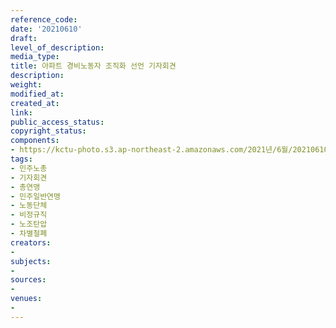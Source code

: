 ```yaml
---
reference_code: 
date: '20210610'
draft: 
level_of_description: 
media_type: 
title: 아파트 경비노동자 조직화 선언 기자회견
description: 
weight: 
modified_at: 
created_at: 
link: 
public_access_status: 
copyright_status: 
components:
- https://kctu-photo.s3.ap-northeast-2.amazonaws.com/2021년/6월/20210610-아파트+경비노동자+조직화+선언+기자회견_민주노총_기자회견_총연맹_민주일반연맹_노동단체_비정규직_노조탄압_차별철폐/_1D20136.jpg
tags:
- 민주노총
- 기자회견
- 총연맹
- 민주일반연맹
- 노동단체
- 비정규직
- 노조탄압
- 차별철폐
creators:
- 
subjects:
- 
sources:
- 
venues:
- 
---
```

